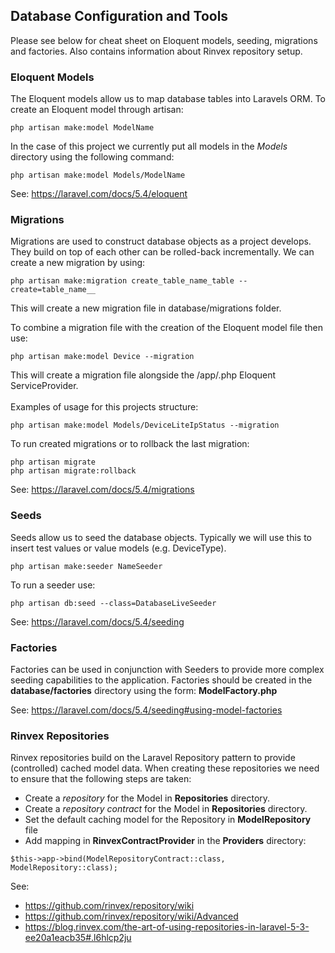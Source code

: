 ## Database Configuration and Tools
Please see below for cheat sheet on Eloquent models, seeding, migrations and factories.
Also contains information about Rinvex repository setup.

### Eloquent Models
The Eloquent models allow us to map database tables into Laravels ORM.
To create an Eloquent model through artisan: 
```
php artisan make:model ModelName
```
In the case of this project we currently put all models in the _Models_ directory using the following command:
```
php artisan make:model Models/ModelName
```
See: https://laravel.com/docs/5.4/eloquent

### Migrations
Migrations are used to construct database objects as a project develops. They build on top 
of each other can be rolled-back incrementally. We can create a new migration by using:
```
php artisan make:migration create_table_name_table --create=table_name__
```
This will create a new migration file in database/migrations folder.

To combine a migration file with the creation of the Eloquent model file then use:
```
php artisan make:model Device --migration
```
This will create a migration file alongside the /app/<modelName>.php Eloquent ServiceProvider.
<br><br>
Examples of usage for this projects structure:
```
php artisan make:model Models/DeviceLiteIpStatus --migration
```
To run created migrations or to rollback the last migration:
```
php artisan migrate
php artisan migrate:rollback
```
See: https://laravel.com/docs/5.4/migrations

### Seeds
Seeds allow us to seed the database objects.  Typically we will use this to insert test values
or value models (e.g. DeviceType).
```
php artisan make:seeder NameSeeder
```
To run a seeder use:
```
php artisan db:seed --class=DatabaseLiveSeeder
```
See: https://laravel.com/docs/5.4/seeding

### Factories
Factories can be used in conjunction with Seeders to provide more complex seeding capabilities to the application.
Factories should be created in the __database/factories__ directory using the form: __ModelFactory.php__

See: https://laravel.com/docs/5.4/seeding#using-model-factories


### Rinvex Repositories
Rinvex repositories build on the Laravel Repository pattern to provide (controlled) cached model data.
When creating these repositories we need to ensure that the following steps are taken:
* Create a _repository_ for the Model in __Repositories__ directory.
* Create a _repository contract_ for the Model in __Repositories__ directory.
* Set the default caching model for the Repository in __ModelRepository__ file
* Add mapping in __RinvexContractProvider__ in the __Providers__ directory: 
```
$this->app->bind(ModelRepositoryContract::class, ModelRepository::class);
```
See: 
* https://github.com/rinvex/repository/wiki
* https://github.com/rinvex/repository/wiki/Advanced
* https://blog.rinvex.com/the-art-of-using-repositories-in-laravel-5-3-ee20a1eacb35#.l6hlcp2ju


